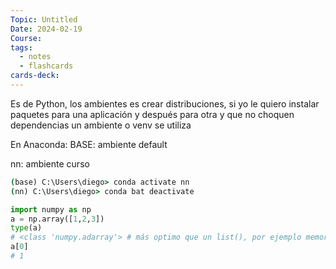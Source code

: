 ```yaml
---
Topic: Untitled
Date: 2024-02-19
Course: 
tags:
  - notes
  - flashcards
cards-deck:
---
```

Es de Python, los ambientes es crear distribuciones, si yo le quiero instalar paquetes para una aplicación y después para otra y que no choquen dependencias un ambiente o venv se utiliza

En Anaconda:
BASE: ambiente default

nn: ambiente curso

```cmd
(base) C:\Users\diego> conda activate nn
(nn) C:\Users\diego> conda bat deactivate
```


```python
import numpy as np
a = np.array([1,2,3])
type(a)
# <class 'numpy.adarray'> # más optimo que un list(), por ejemplo memoria contigua
a[0]
# 1

```